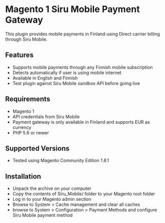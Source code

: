 # Magento 1 Siru Mobile Payment Gateway

This plugin provides mobile payments in Finland using Direct carrier billing through Siru Mobile.

## Features

* Supports mobile payments through any Finnish mobile subscription
* Detects automatically if user is using mobile internet
* Available in English and Finnish
* Test plugin against Siru Mobile sandbox API before going live

## Requirements

* Magento 1
* API credentials from Siru Mobile
* Payment gateway is only available in Finland and supports EUR as currency
* PHP 5.6 or newer

## Supported Versions

* Tested using Magento Community Edition 1.8.1

## Installation

* Unpack the archive on your computer
* Copy the contents of Siru_Mobile/ folder to your Magento root folder
* Log in to your Magento admin section
* Browse to System > Cache management and clear all caches
* browse to System > Configuration > Payment Methods and configure Siru Mobile payment method

